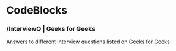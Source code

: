 # CodeBlocks

### /InterviewQ | Geeks for Geeks
[Answers](https://github.com/kasha01/CodeBlocks/tree/master/InterviewQ) to different interview questions listed on [Geeks for Geeks](https://www.geeksforgeeks.org/company-interview-corner/interview)
